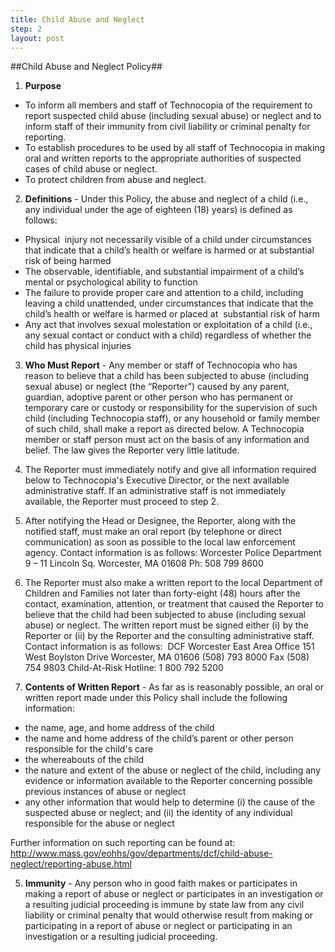 ```yaml
---
title: Child Abuse and Neglect
step: 2
layout: post
---
```


##Child Abuse and Neglect Policy##

1. **Purpose**	
  - To inform all members and staff of Technocopia of the requirement to report suspected child abuse (including sexual abuse) or neglect and to inform staff of their immunity from civil liability or criminal penalty for reporting.
  - To establish procedures to be used by all staff of Technocopia in making oral and written reports to the appropriate authorities of suspected cases of child abuse or neglect.	 
  - To protect children from abuse and neglect. 

2. **Definitions** - Under this Policy, the abuse and neglect of a child (i.e., any individual under the age of eighteen (18) years) is defined as follows:	
  - Physical  injury not necessarily visible of a child under circumstances that indicate that a child’s health or welfare is harmed or at substantial risk of being harmed
  - The observable, identifiable, and substantial impairment of a child’s mental or psychological ability to function
  - The failure to provide proper care and attention to a child, including leaving a child unattended, under circumstances that indicate that the child’s health or welfare is harmed or placed at  substantial risk of harm
  - Any act that involves sexual molestation or exploitation of a child (i.e., any sexual contact or conduct with a child) regardless of whether the child has physical injuries 

3. **Who Must Report** - Any member or staff of Technocopia who has reason to believe that a child has been subjected to abuse (including sexual abuse) or neglect (the “Reporter”) caused by any parent, guardian, adoptive parent or other person who has permanent or temporary care or custody or responsibility for the supervision of such child (including Technocopia staff), or any household or family member of such child, shall make a report as directed below. A Technocopia member or staff person must act on the basis of any information and belief. The law gives the Reporter very little latitude.
  1. The Reporter must immediately notify and give all information required below to Technocopia's Executive Director, or the next available administrative staff. If an administrative staff is not immediately available, the Reporter must proceed to step 2.
  2. After notifying the Head or Designee, the Reporter, along with the notified staff, must make 	an oral report (by telephone or direct communication) as soon as possible to the local law enforcement agency. Contact information is as follows:
	Worcester Police Department
	9 – 11 Lincoln Sq.
	Worcester, MA 01608
	Ph: 508 799 8600	
  3. The Reporter must also make a written report to the local Department of 	Children and Families not later than forty-eight (48) hours after 	the contact, examination, attention, or treatment that caused the Reporter to believe that the child had been subjected to abuse (including sexual abuse) or neglect. The written report must be signed either (i) by the Reporter or (ii) by the Reporter and the consulting administrative staff. Contact information is as follows: 
	DCF Worcester East Area Office
	151 West Boylston Drive
	Worcester, MA 01606
	(508) 793 8000
	Fax (508) 754 9803
	Child-At-Risk Hotline: 1 800 792 5200

4. **Contents of Written Report** - As far as is reasonably possible, an oral or written report made under this Policy shall include the following information:
  - the name, age, and home address of the child 
  - the name and home address of the child’s parent or other person responsible for the child's care	 
  - the whereabouts of the child	 
  - the nature and extent of the abuse or neglect of the child, including any evidence or information available to the Reporter concerning possible previous instances of abuse or neglect 
  - any other information that would help to determine (i) the cause of the suspected abuse or neglect; and (ii) the identity of any individual responsible for the abuse or neglect 
	
Further information on such reporting can be found at:
http://www.mass.gov/eohhs/gov/departments/dcf/child-abuse-neglect/reporting-abuse.html

5. **Immunity** - Any person who in good faith makes or participates in making a report of abuse or neglect or participates in an investigation or a resulting judicial proceeding is immune by state law from any civil liability or criminal penalty that would otherwise result from making or participating in a report of abuse or neglect or participating in an investigation or a resulting judicial proceeding.
